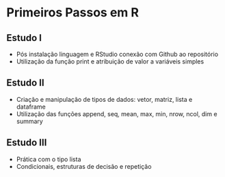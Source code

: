 # Primeiros Passos em R

## Estudo I

- Pós instalação linguagem e RStudio conexão com Github ao repositório
- Utilização da função print e atribuição de valor a variáveis simples

## Estudo II

- Criação e manipulação de tipos de dados: vetor, matriz, lista e dataframe
- Utilização das funções append, seq, mean, max, min, nrow, ncol, dim e summary

## Estudo III

- Prática com o tipo lista
- Condicionais, estruturas de decisão e repetição
